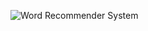 ![Word Recommender System](https://github.com/Mohamed-Abdirizak/Getting-Started-with-NLP-Section-11-Language-Model-/assets/63655278/eea36704-d464-48dc-8840-7187655f557d)
